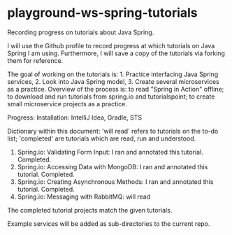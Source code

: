 # playground-ws-spring-tutorials
Recording progress on tutorials about Java Spring. 

I will use the Github profile to record progress at which tutorials on Java Spring I am using. Furthermore, I will save a copy of the tutorials via forking them for reference. 

The goal of working on the tutorials is: 1. Practice interfacing Java Spring services, 2. Look into Java Spring model, 3. Create several microservices as a practice. Overview of the process is: to read "Spring in Action" offline; to download and run tutorials from spring.io and tutorialspoint; to create small microservice projects as a practice.

Progress: 
Installation: IntelliJ Idea, Gradle, STS


Dictionary within this document: 'will read' refers to tutorials on the to-do list; 'completed' are tutorials which are read, run and understood. 
1. Spring.io: Validating Form Input: I ran and annotated this tutorial. Completed.
2. Spring.io: Accessing Data with MongoDB: I ran and annotated this tutorial. Completed.
3. Spring.io: Creating Asynchronous Methods: I ran and annotated this tutorial. Completed.
4. Spring.io: Messaging with RabbitMQ: will read

The completed tutorial projects match the given tutorials. 

Example services will be added as sub-directories to the current repo. 
